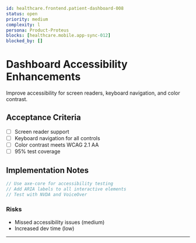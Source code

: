 ```yaml
id: healthcare.frontend.patient-dashboard-008
status: open
priority: medium
complexity: l
persona: Product-Proteus
blocks: [healthcare.mobile.app-sync-012]
blocked_by: []
```

# Dashboard Accessibility Enhancements

Improve accessibility for screen readers, keyboard navigation, and color contrast.

## Acceptance Criteria

- [ ] Screen reader support
- [ ] Keyboard navigation for all controls
- [ ] Color contrast meets WCAG 2.1 AA
- [ ] 95% test coverage

## Implementation Notes

```typescript
// Use axe-core for accessibility testing
// Add ARIA labels to all interactive elements
// Test with NVDA and VoiceOver
```

### Risks

- Missed accessibility issues (medium)
- Increased dev time (low)

---

[Product-Proteus]: ./personas/product-proteus.md
[healthcare.mobile.app-sync-012]: ./tickets/healthcare.mobile.app-sync-012.md
